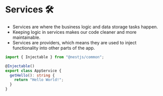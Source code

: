 # Services 🛠️

- Services are where the business logic and data storage tasks happen.
- Keeping logic in services makes our code cleaner and more maintainable.
- Services are providers, which means they are used to inject functionality into other parts of the app.

```typescript
import { Injectable } from "@nestjs/common";

@Injectable()
export class AppService {
  getHello(): string {
    return "Hello World!";
  }
}
```
